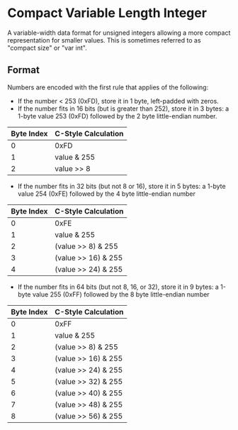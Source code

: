 # Compact Variable Length Integer

A variable-width data format for unsigned integers allowing a more compact representation for smaller values.  This is sometimes referred to as "compact size" or "var int".

## Format

Numbers are encoded with the first rule that applies of the following:

* If the number < 253 (0xFD), store it in 1 byte, left-padded with zeros.
* If the number fits in 16 bits (but is greater than 252), store it in 3 bytes: a 1-byte value 253 (0xFD) followed by the 2 byte little-endian number.

| Byte Index | C-Style Calculation |
|-------------|------------------------|
| 0 | 0xFD |
| 1 | value & 255 |
| 2 | value >> 8  |

* If the number fits in 32 bits (but not 8 or 16), store it in 5 bytes: a 1-byte value 254 (0xFE) followed by the 4 byte little-endian number

| Byte Index | C-Style Calculation |
|-------------|------------------------|
| 0 | 0xFE |
| 1 | value & 255 |
| 2 | (value >> 8) & 255  |
| 3 | (value >> 16) & 255  |
| 4 | (value >> 24) & 255  |

* If the number fits in 64 bits (but not 8, 16, or 32), store it in 9 bytes: a 1-byte value 255 (0xFF) followed by the 8 byte little-endian number

| Byte Index | C-Style Calculation |
|-------------|------------------------|
| 0 | 0xFF |
| 1 | value & 255 |
| 2 | (value >> 8) & 255  |
| 3 | (value >> 16) & 255  |
| 4 | (value >> 24) & 255  |
| 5 | (value >> 32) & 255  |
| 6 | (value >> 40) & 255  |
| 7 | (value >> 48) & 255  |
| 8 | (value >> 56) & 255  |
